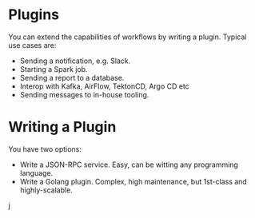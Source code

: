 # Plugins

You can extend the capabilities of workflows by writing a plugin. Typical use cases are:

* Sending a notification, e.g. Slack.
* Starting a Spark job.
* Sending a report to a database.  
* Interop with Kafka, AirFlow, TektonCD, Argo CD etc
* Sending messages to in-house tooling.

# Writing a Plugin

You have two options:

* Write a JSON-RPC service. Easy, can be witting any programming language. 
* Write a Golang plugin. Complex, high maintenance, but 1st-class and highly-scalable.

j